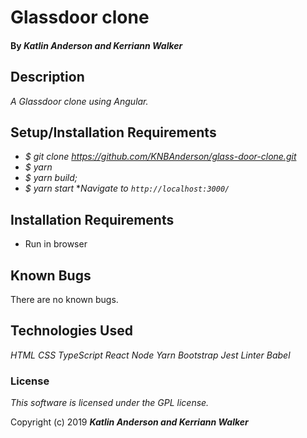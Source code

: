 # Glassdoor clone

#### By _**Katlin Anderson and Kerriann Walker**_

## Description

_A Glassdoor clone using Angular._

## Setup/Installation Requirements

* _$ git clone https://github.com/KNBAnderson/glass-door-clone.git_
* _$ yarn_
* _$ yarn build;_
* _$ yarn start_
*_Navigate to `http://localhost:3000/`_


## Installation Requirements
* Run in browser

## Known Bugs
There are no known bugs.

## Technologies Used

_HTML_
_CSS_
_TypeScript_
_React_
_Node_
_Yarn_
_Bootstrap_
_Jest_
_Linter_
_Babel_

### License

*This software is licensed under the GPL license.*

Copyright (c) 2019 **_Katlin Anderson and Kerriann Walker_**